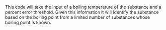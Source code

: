 This code will take the input of a boiling temperature of the substance and a percent error threshold. Given this information it will identify the substance based on the 
boiling point from a limited number of substances whose boiling point is known. 
